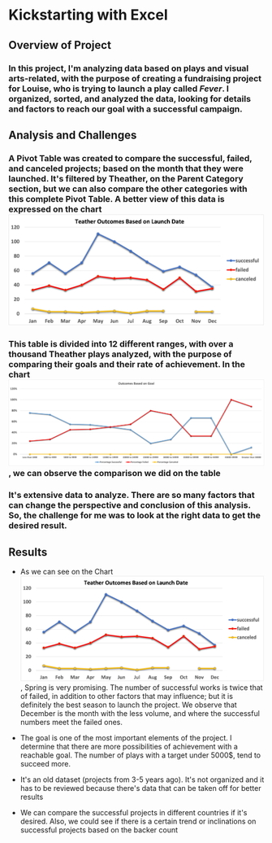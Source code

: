 # Kickstarting with Excel

## Overview of Project

### In this project, I'm analyzing data based on plays and visual arts-related, with the purpose of creating a fundraising project for Louise, who is trying to launch a play called *Fever*. I organized, sorted, and analyzed the data, looking for details and factors to reach our goal with a successful campaign. 

## Analysis and Challenges

### A Pivot Table was created to compare the successful, failed, and canceled projects; based on the month that they were launched. It's filtered by Theather, on the Parent Category section, but we can also compare the other categories with this complete Pivot Table. A better view of this data is expressed on the chart ![Theather Outcomes vs Launch](Theather_Outcomes_vs_Launch.png)

### This table is divided into 12 different ranges, with over a thousand Theather plays analyzed, with the purpose of comparing their goals and their rate of achievement. In the chart ![Outcomes vs Goals](Outcomes_vs_Goals.png), we can observe the comparison we did on the table

### It's extensive data to analyze. There are so many factors that can change the perspective and conclusion of this analysis. So, the challenge for me was to look at the right data to get the desired result.

## Results

- As we can see on the Chart ![Theather Outcomes vs Launch](Theather_Outcomes_vs_Launch.png), Spring is very promising. The number of successful works is twice that of failed, in addition to other factors that may influence; but it is definitely the best season to launch the project. We observe that December is the month with the less volume, and where the successful numbers meet the failed ones.  

- The goal is one of the most important elements of the project. I determine that there are more possibilities of achievement with a reachable goal. The number of plays with a target under 5000$, tend to succeed more. 

- It's an old dataset (projects from 3-5 years ago). It's not organized and it has to be reviewed because there's data that can be taken off for better results

- We can compare the successful projects in different countries if it's desired. Also, we could see if there is a certain trend or inclinations on successful projects based on the backer count 
